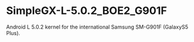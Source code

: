 # SimpleGX-L-5.0.2_BOE2_G901F
Android L 5.0.2 kernel for the international Samsung SM-G901F (GalaxyS5 Plus).
